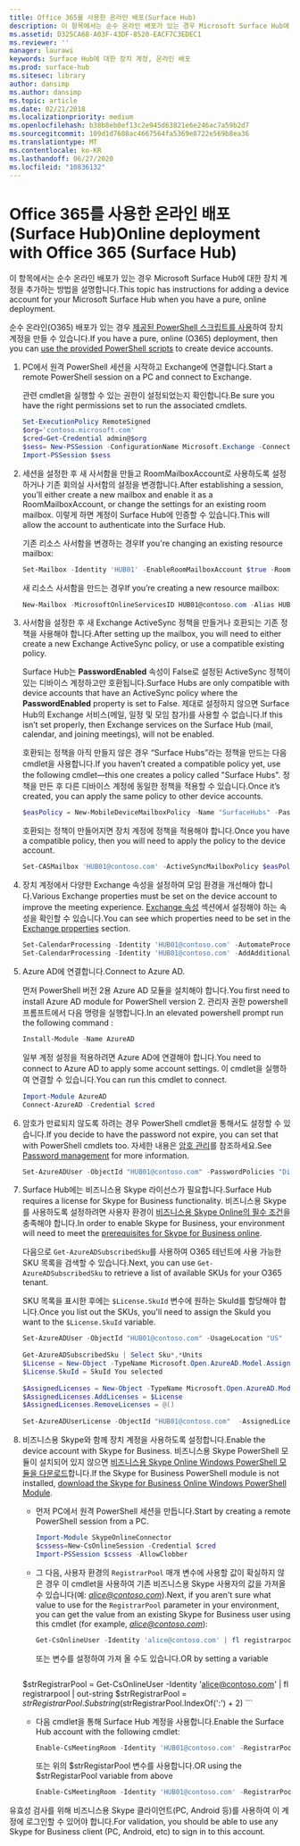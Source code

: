 ```yaml
---
title: Office 365를 사용한 온라인 배포(Surface Hub)
description: 이 항목에서는 순수 온라인 배포가 있는 경우 Microsoft Surface Hub에 대한 장치 계정을 추가하는 방법을 설명합니다.
ms.assetid: D325CA68-A03F-43DF-8520-EACF7C3EDEC1
ms.reviewer: ''
manager: laurawi
keywords: Surface Hub에 대한 장치 계정, 온라인 배포
ms.prod: surface-hub
ms.sitesec: library
author: dansimp
ms.author: dansimp
ms.topic: article
ms.date: 02/21/2018
ms.localizationpriority: medium
ms.openlocfilehash: b38b8eb0ef13c2e945d63821e6e246ac7a59b2d7
ms.sourcegitcommit: 109d1d7608ac4667564fa5369e8722e569b8ea36
ms.translationtype: MT
ms.contentlocale: ko-KR
ms.lasthandoff: 06/27/2020
ms.locfileid: "10836132"
---
```

# <span data-ttu-id="0b008-104">Office 365를 사용한 온라인 배포(Surface Hub)</span><span class="sxs-lookup"><span data-stu-id="0b008-104">Online deployment with Office 365 (Surface Hub)</span></span>


<span data-ttu-id="0b008-105">이 항목에서는 순수 온라인 배포가 있는 경우 Microsoft Surface Hub에 대한 장치 계정을 추가하는 방법을 설명합니다.</span><span class="sxs-lookup"><span data-stu-id="0b008-105">This topic has instructions for adding a device account for your Microsoft Surface Hub when you have a pure, online deployment.</span></span>

<span data-ttu-id="0b008-106">순수 온라인(O365) 배포가 있는 경우 [제공된 PowerShell 스크립트를 사용](appendix-a-powershell-scripts-for-surface-hub.md#create-os356-ps-scripts)하여 장치 계정을 만들 수 있습니다.</span><span class="sxs-lookup"><span data-stu-id="0b008-106">If you have a pure, online (O365) deployment, then you can [use the provided PowerShell scripts](appendix-a-powershell-scripts-for-surface-hub.md#create-os356-ps-scripts) to create device accounts.</span></span> 

1. <span data-ttu-id="0b008-107">PC에서 원격 PowerShell 세션을 시작하고 Exchange에 연결합니다.</span><span class="sxs-lookup"><span data-stu-id="0b008-107">Start a remote PowerShell session on a PC and connect to Exchange.</span></span>

   <span data-ttu-id="0b008-108">관련 cmdlet을 실행할 수 있는 권한이 설정되었는지 확인합니다.</span><span class="sxs-lookup"><span data-stu-id="0b008-108">Be sure you have the right permissions set to run the associated cmdlets.</span></span>

   ```PowerShell
   Set-ExecutionPolicy RemoteSigned
   $org='contoso.microsoft.com'
   $cred=Get-Credential admin@$org
   $sess= New-PSSession -ConfigurationName Microsoft.Exchange -ConnectionUri https://outlook.office365.com/powershell-liveid/ -Credential $cred -Authentication Basic -AllowRedirection
   Import-PSSession $sess
   ```

2. <span data-ttu-id="0b008-109">세션을 설정한 후 새 사서함을 만들고 RoomMailboxAccount로 사용하도록 설정하거나 기존 회의실 사서함의 설정을 변경합니다.</span><span class="sxs-lookup"><span data-stu-id="0b008-109">After establishing a session, you’ll either create a new mailbox and enable it as a RoomMailboxAccount, or change the settings for an existing room mailbox.</span></span> <span data-ttu-id="0b008-110">이렇게 하면 계정이 Surface Hub에 인증할 수 있습니다.</span><span class="sxs-lookup"><span data-stu-id="0b008-110">This will allow the account to authenticate into the Surface Hub.</span></span>

   <span data-ttu-id="0b008-111">기존 리소스 사서함을 변경하는 경우</span><span class="sxs-lookup"><span data-stu-id="0b008-111">If you're changing an existing resource mailbox:</span></span>

   ```PowerShell
   Set-Mailbox -Identity 'HUB01' -EnableRoomMailboxAccount $true -RoomMailboxPassword (ConvertTo-SecureString -String <password> -AsPlainText -Force)
   ```

   <span data-ttu-id="0b008-112">새 리소스 사서함을 만드는 경우</span><span class="sxs-lookup"><span data-stu-id="0b008-112">If you’re creating a new resource mailbox:</span></span>

   ```PowerShell
   New-Mailbox -MicrosoftOnlineServicesID HUB01@contoso.com -Alias HUB01 -Name "Hub-01" -Room -EnableRoomMailboxAccount $true -RoomMailboxPassword (ConvertTo-SecureString -String <password> -AsPlainText -Force)
   ```

3. <span data-ttu-id="0b008-113">사서함을 설정한 후 새 Exchange ActiveSync 정책을 만들거나 호환되는 기존 정책을 사용해야 합니다.</span><span class="sxs-lookup"><span data-stu-id="0b008-113">After setting up the mailbox, you will need to either create a new Exchange ActiveSync policy, or use a compatible existing policy.</span></span>

   <span data-ttu-id="0b008-114">Surface Hub는 **PasswordEnabled** 속성이 False로 설정된 ActiveSync 정책이 있는 디바이스 계정하고만 호환됩니다.</span><span class="sxs-lookup"><span data-stu-id="0b008-114">Surface Hubs are only compatible with device accounts that have an ActiveSync policy where the **PasswordEnabled** property is set to False.</span></span> <span data-ttu-id="0b008-115">제대로 설정하지 않으면 Surface Hub의 Exchange 서비스(메일, 일정 및 모임 참가)를 사용할 수 없습니다.</span><span class="sxs-lookup"><span data-stu-id="0b008-115">If this isn’t set properly, then Exchange services on the Surface Hub (mail, calendar, and joining meetings), will not be enabled.</span></span>

   <span data-ttu-id="0b008-116">호환되는 정책을 아직 만들지 않은 경우 “Surface Hubs”라는 정책을 만드는 다음 cmdlet을 사용합니다.</span><span class="sxs-lookup"><span data-stu-id="0b008-116">If you haven’t created a compatible policy yet, use the following cmdlet—this one creates a policy called "Surface Hubs".</span></span> <span data-ttu-id="0b008-117">정책을 만든 후 다른 디바이스 계정에 동일한 정책을 적용할 수 있습니다.</span><span class="sxs-lookup"><span data-stu-id="0b008-117">Once it’s created, you can apply the same policy to other device accounts.</span></span>

   ```PowerShell
   $easPolicy = New-MobileDeviceMailboxPolicy -Name "SurfaceHubs" -PasswordEnabled $false -AllowNonProvisionableDevices $True
   ```

   <span data-ttu-id="0b008-118">호환되는 정책이 만들어지면 장치 계정에 정책을 적용해야 합니다.</span><span class="sxs-lookup"><span data-stu-id="0b008-118">Once you have a compatible policy, then you will need to apply the policy to the device account.</span></span>

   ```PowerShell
   Set-CASMailbox 'HUB01@contoso.com' -ActiveSyncMailboxPolicy $easPolicy.Id
   ```

4. <span data-ttu-id="0b008-119">장치 계정에서 다양한 Exchange 속성을 설정하여 모임 환경을 개선해야 합니다.</span><span class="sxs-lookup"><span data-stu-id="0b008-119">Various Exchange properties must be set on the device account to improve the meeting experience.</span></span> <span data-ttu-id="0b008-120">[Exchange 속성](exchange-properties-for-surface-hub-device-accounts.md) 섹션에서 설정해야 하는 속성을 확인할 수 있습니다.</span><span class="sxs-lookup"><span data-stu-id="0b008-120">You can see which properties need to be set in the [Exchange properties](exchange-properties-for-surface-hub-device-accounts.md) section.</span></span>

   ```PowerShell
   Set-CalendarProcessing -Identity 'HUB01@contoso.com' -AutomateProcessing AutoAccept -AddOrganizerToSubject $false –AllowConflicts $false –DeleteComments $false -DeleteSubject $false -RemovePrivateProperty $false
   Set-CalendarProcessing -Identity 'HUB01@contoso.com' -AddAdditionalResponse $true -AdditionalResponse "This is a Surface Hub room!"
   ```

5. <span data-ttu-id="0b008-121">Azure AD에 연결합니다.</span><span class="sxs-lookup"><span data-stu-id="0b008-121">Connect to Azure AD.</span></span>
    
   <span data-ttu-id="0b008-122">먼저 PowerShell 버전 2용 Azure AD 모듈을 설치해야 합니다.</span><span class="sxs-lookup"><span data-stu-id="0b008-122">You first need to install Azure AD module for PowerShell version 2.</span></span> <span data-ttu-id="0b008-123">관리자 권한 powershell 프롬프트에서 다음 명령을 실행합니다.</span><span class="sxs-lookup"><span data-stu-id="0b008-123">In an elevated powershell prompt run the following command :</span></span>
    
   ```PowerShell
   Install-Module -Name AzureAD
   ```
   <span data-ttu-id="0b008-124">일부 계정 설정을 적용하려면 Azure AD에 연결해야 합니다.</span><span class="sxs-lookup"><span data-stu-id="0b008-124">You need to connect to Azure AD to apply some account settings.</span></span> <span data-ttu-id="0b008-125">이 cmdlet을 실행하여 연결할 수 있습니다.</span><span class="sxs-lookup"><span data-stu-id="0b008-125">You can run this cmdlet to connect.</span></span>

   ```PowerShell
   Import-Module AzureAD
   Connect-AzureAD -Credential $cred
   ```

6. <span data-ttu-id="0b008-126">암호가 만료되지 않도록 하려는 경우 PowerShell cmdlet을 통해서도 설정할 수 있습니다.</span><span class="sxs-lookup"><span data-stu-id="0b008-126">If you decide to have the password not expire, you can set that with PowerShell cmdlets too.</span></span> <span data-ttu-id="0b008-127">자세한 내용은 [암호 관리](password-management-for-surface-hub-device-accounts.md)를 참조하세요.</span><span class="sxs-lookup"><span data-stu-id="0b008-127">See [Password management](password-management-for-surface-hub-device-accounts.md) for more information.</span></span>

   ```PowerShell
   Set-AzureADUser -ObjectId "HUB01@contoso.com" -PasswordPolicies "DisablePasswordExpiration"
   ```

7. <span data-ttu-id="0b008-128">Surface Hub에는 비즈니스용 Skype 라이선스가 필요합니다.</span><span class="sxs-lookup"><span data-stu-id="0b008-128">Surface Hub requires a license for Skype for Business functionality.</span></span> <span data-ttu-id="0b008-129">비즈니스용 Skype를 사용하도록 설정하려면 사용자 환경이 [비즈니스용 Skype Online의 필수 조건](hybrid-deployment-surface-hub-device-accounts.md#skype-for-business-online)을 충족해야 합니다.</span><span class="sxs-lookup"><span data-stu-id="0b008-129">In order to enable Skype for Business, your environment will need to meet the [prerequisites for Skype for Business online](hybrid-deployment-surface-hub-device-accounts.md#skype-for-business-online).</span></span>
   
   <span data-ttu-id="0b008-130">다음으로 `Get-AzureADSubscribedSku`를 사용하여 O365 테넌트에 사용 가능한 SKU 목록을 검색할 수 있습니다.</span><span class="sxs-lookup"><span data-stu-id="0b008-130">Next, you can use `Get-AzureADSubscribedSku` to retrieve a list of available SKUs for your O365 tenant.</span></span>

   <span data-ttu-id="0b008-131">SKU 목록을 표시한 후에는 `$License.SkuId` 변수에 원하는 SkuId를 할당해야 합니다.</span><span class="sxs-lookup"><span data-stu-id="0b008-131">Once you list out the SKUs, you'll need to assign the SkuId you want to the `$License.SkuId` variable.</span></span>

   ```PowerShell
   Set-AzureADUser -ObjectId "HUB01@contoso.com" -UsageLocation "US"
    
   Get-AzureADSubscribedSku | Select Sku*,*Units
   $License = New-Object -TypeName Microsoft.Open.AzureAD.Model.AssignedLicense
   $License.SkuId = SkuId You selected 
    
   $AssignedLicenses = New-Object -TypeName Microsoft.Open.AzureAD.Model.AssignedLicenses
   $AssignedLicenses.AddLicenses = $License
   $AssignedLicenses.RemoveLicenses = @()
    
   Set-AzureADUserLicense -ObjectId "HUB01@contoso.com"  -AssignedLicenses $AssignedLicenses
   ```

8. <span data-ttu-id="0b008-132">비즈니스용 Skype와 함께 장치 계정을 사용하도록 설정합니다.</span><span class="sxs-lookup"><span data-stu-id="0b008-132">Enable the device account with Skype for Business.</span></span>
   <span data-ttu-id="0b008-133">비즈니스용 Skype PowerShell 모듈이 설치되어 있지 않으면 [비즈니스용 Skype Online Windows PowerShell 모듈을 다운로드](https://www.microsoft.com/download/details.aspx?id=39366)합니다.</span><span class="sxs-lookup"><span data-stu-id="0b008-133">If the Skype for Business PowerShell module is not installed, [download the Skype for Business Online Windows PowerShell Module](https://www.microsoft.com/download/details.aspx?id=39366).</span></span> 

   - <span data-ttu-id="0b008-134">먼저 PC에서 원격 PowerShell 세션을 만듭니다.</span><span class="sxs-lookup"><span data-stu-id="0b008-134">Start by creating a remote PowerShell session from a PC.</span></span>

     ```PowerShell
     Import-Module SkypeOnlineConnector  
     $cssess=New-CsOnlineSession -Credential $cred  
     Import-PSSession $cssess -AllowClobber
     ```

   - <span data-ttu-id="0b008-135">그 다음, 사용자 환경의 `RegistrarPool` 매개 변수에 사용할 값이 확실하지 않은 경우 이 cmdlet을 사용하여 기존 비즈니스용 Skype 사용자의 값을 가져올 수 있습니다(예: <em>alice@contoso.com</em>).</span><span class="sxs-lookup"><span data-stu-id="0b008-135">Next, if you aren't sure what value to use for the `RegistrarPool` parameter in your environment, you can get the value from an existing Skype for Business user using this cmdlet (for example, <em>alice@contoso.com</em>):</span></span>

       ```PowerShell
       Get-CsOnlineUser -Identity 'alice@contoso.com' | fl registrarpool
       ```
       <span data-ttu-id="0b008-136">또는 변수를 설정하여 가져 올 수도 있습니다.</span><span class="sxs-lookup"><span data-stu-id="0b008-136">OR by setting a variable</span></span>
        
       ```PowerShell
    $strRegistrarPool = Get-CsOnlineUser -Identity 'alice@contoso.com' | fl registrarpool | out-string
    $strRegistrarPool = $strRegistrarPool.Substring($strRegistrarPool.IndexOf(':') + 2)
       ```
        
   - <span data-ttu-id="0b008-137">다음 cmdlet을 통해 Surface Hub 계정을 사용합니다.</span><span class="sxs-lookup"><span data-stu-id="0b008-137">Enable the Surface Hub account with the following cmdlet:</span></span>
      
       ```PowerShell
       Enable-CsMeetingRoom -Identity 'HUB01@contoso.com' -RegistrarPool yourRegistrarPool -SipAddressType EmailAddress
       ```
        
       <span data-ttu-id="0b008-138">또는 위의 $strRegistarPool 변수를 사용합니다.</span><span class="sxs-lookup"><span data-stu-id="0b008-138">OR using the $strRegistarPool variable from above</span></span>
        
       ```PowerShell
       Enable-CsMeetingRoom -Identity 'HUB01@contoso.com' -RegistrarPool $strRegistrarPool -SipAddressType EmailAddress
       ```

<span data-ttu-id="0b008-139">유효성 검사를 위해 비즈니스용 Skype 클라이언트(PC, Android 등)를 사용하여 이 계정에 로그인할 수 있어야 합니다.</span><span class="sxs-lookup"><span data-stu-id="0b008-139">For validation, you should be able to use any Skype for Business client (PC, Android, etc) to sign in to this account.</span></span>





